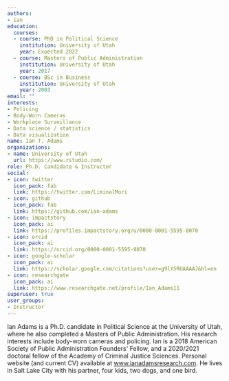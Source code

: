 ```yaml
---
authors:
- ian
education:
  courses:
  - course: PhD in Political Science
    institution: University of Utah
    year: Expected 2022
  - course: Masters of Public Administration
    institution: University of Utah
    year: 2017
  - course: BSc in Business
    institution: University of Utah
    year: 2003
email: ""
interests:
- Policing
- Body-Worn Cameras
- Workplace Surveillance
- Data science / statistics
- Data visualization
name: Ian T. Adams
organizations:
- name: University of Utah
  url: https://www.rstudio.com/
role: Ph.D. Candidate & Instructor
social:
- icon: twitter
  icon_pack: fab
  link: https://twitter.com/LiminalMori
- icon: github
  icon_pack: fab
  link: https://github.com/ian-adams
- icon: impactstory
  icon_pack: ai
  link: https://profiles.impactstory.org/u/0000-0001-5595-8070
- icon: orcid
  icon_pack: ai
  link: https://orcid.org/0000-0001-5595-8070
- icon: google-scholar
  icon_pack: ai
  link: https://scholar.google.com/citations?user=g9lY5RUAAAAJ&hl=en
- icon: researchgate
  icon_pack: ai
  link: https://www.researchgate.net/profile/Ian_Adams11
superuser: true
user_groups:
- Instructor
---
```



Ian Adams is a Ph.D. candidate in Political Science at the University of Utah, where he also completed a Masters of Public Administration. His research interests include body-worn cameras and policing. Ian is a 2018 American Society of Public Administration Founders' Fellow, and a 2020/2021 doctoral fellow of the Academy of Criminal Justice Sciences. Personal website (and current CV) available at www.ianadamsresearch.com. He lives in Salt Lake City with his partner, four kids, two dogs, and one bird.
